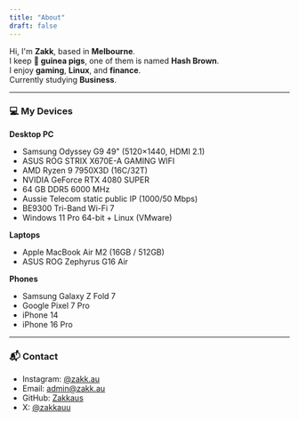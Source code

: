 ```yaml
---
title: "About"
draft: false
---
```


Hi, I'm **Zakk**, based in **Melbourne**.  
I keep **🐹 guinea pigs**, one of them is named **Hash Brown**.  
I enjoy **gaming**, **Linux**, and **finance**.  
Currently studying **Business**.

---

### 💻 My Devices

**Desktop PC**
- Samsung Odyssey G9 49" (5120×1440, HDMI 2.1)
- ASUS ROG STRIX X670E-A GAMING WIFI
- AMD Ryzen 9 7950X3D (16C/32T)
- NVIDIA GeForce RTX 4080 SUPER
- 64 GB DDR5 6000 MHz
- Aussie Telecom static public IP (1000/50 Mbps)
- BE9300 Tri-Band Wi-Fi 7
- Windows 11 Pro 64-bit + Linux (VMware)

**Laptops**
- Apple MacBook Air M2 (16GB / 512GB)
- ASUS ROG Zephyrus G16 Air

**Phones**
- Samsung Galaxy Z Fold 7
- Google Pixel 7 Pro
- iPhone 14
- iPhone 16 Pro

---

### 📬 Contact
- Instagram: [@zakk.au](https://www.instagram.com/zakk.au/)
- Email: [admin@zakk.au](mailto:admin@zakk.au)
- GitHub: [Zakkaus](https://github.com/Zakkaus)
- X: [@zakkauu](https://x.com/zakkauu)
